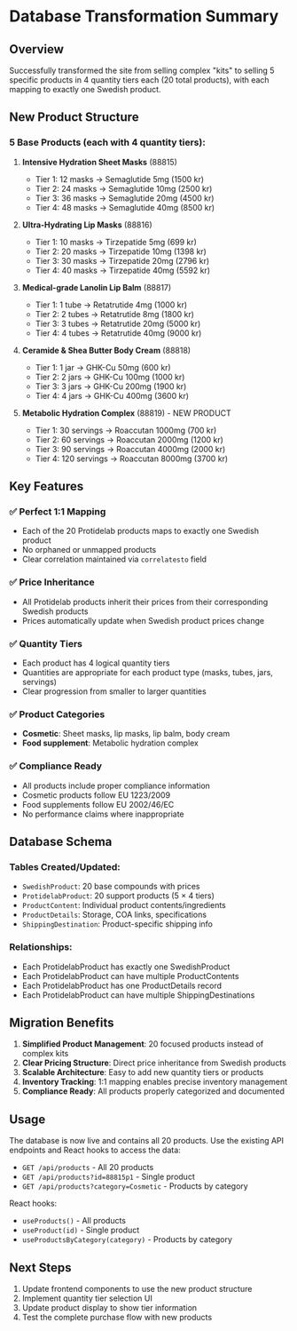 # Database Transformation Summary

## Overview
Successfully transformed the site from selling complex "kits" to selling 5 specific products in 4 quantity tiers each (20 total products), with each mapping to exactly one Swedish product.

## New Product Structure

### 5 Base Products (each with 4 quantity tiers):

1. **Intensive Hydration Sheet Masks** (88815)
   - Tier 1: 12 masks → Semaglutide 5mg (1500 kr)
   - Tier 2: 24 masks → Semaglutide 10mg (2500 kr)
   - Tier 3: 36 masks → Semaglutide 20mg (4500 kr)
   - Tier 4: 48 masks → Semaglutide 40mg (8500 kr)

2. **Ultra-Hydrating Lip Masks** (88816)
   - Tier 1: 10 masks → Tirzepatide 5mg (699 kr)
   - Tier 2: 20 masks → Tirzepatide 10mg (1398 kr)
   - Tier 3: 30 masks → Tirzepatide 20mg (2796 kr)
   - Tier 4: 40 masks → Tirzepatide 40mg (5592 kr)

3. **Medical-grade Lanolin Lip Balm** (88817)
   - Tier 1: 1 tube → Retatrutide 4mg (1000 kr)
   - Tier 2: 2 tubes → Retatrutide 8mg (1800 kr)
   - Tier 3: 3 tubes → Retatrutide 20mg (5000 kr)
   - Tier 4: 4 tubes → Retatrutide 40mg (9000 kr)

4. **Ceramide & Shea Butter Body Cream** (88818)
   - Tier 1: 1 jar → GHK-Cu 50mg (600 kr)
   - Tier 2: 2 jars → GHK-Cu 100mg (1000 kr)
   - Tier 3: 3 jars → GHK-Cu 200mg (1900 kr)
   - Tier 4: 4 jars → GHK-Cu 400mg (3600 kr)

5. **Metabolic Hydration Complex** (88819) - NEW PRODUCT
   - Tier 1: 30 servings → Roaccutan 1000mg (700 kr)
   - Tier 2: 60 servings → Roaccutan 2000mg (1200 kr)
   - Tier 3: 90 servings → Roaccutan 4000mg (2000 kr)
   - Tier 4: 120 servings → Roaccutan 8000mg (3700 kr)

## Key Features

### ✅ Perfect 1:1 Mapping
- Each of the 20 Protidelab products maps to exactly one Swedish product
- No orphaned or unmapped products
- Clear correlation maintained via `correlatesto` field

### ✅ Price Inheritance
- All Protidelab products inherit their prices from their corresponding Swedish products
- Prices automatically update when Swedish product prices change

### ✅ Quantity Tiers
- Each product has 4 logical quantity tiers
- Quantities are appropriate for each product type (masks, tubes, jars, servings)
- Clear progression from smaller to larger quantities

### ✅ Product Categories
- **Cosmetic**: Sheet masks, lip masks, lip balm, body cream
- **Food supplement**: Metabolic hydration complex

### ✅ Compliance Ready
- All products include proper compliance information
- Cosmetic products follow EU 1223/2009
- Food supplements follow EU 2002/46/EC
- No performance claims where inappropriate

## Database Schema

### Tables Created/Updated:
- `SwedishProduct`: 20 base compounds with prices
- `ProtidelabProduct`: 20 support products (5 × 4 tiers)
- `ProductContent`: Individual product contents/ingredients
- `ProductDetails`: Storage, COA links, specifications
- `ShippingDestination`: Product-specific shipping info

### Relationships:
- Each ProtidelabProduct has exactly one SwedishProduct
- Each ProtidelabProduct can have multiple ProductContents
- Each ProtidelabProduct has one ProductDetails record
- Each ProtidelabProduct can have multiple ShippingDestinations

## Migration Benefits

1. **Simplified Product Management**: 20 focused products instead of complex kits
2. **Clear Pricing Structure**: Direct price inheritance from Swedish products
3. **Scalable Architecture**: Easy to add new quantity tiers or products
4. **Inventory Tracking**: 1:1 mapping enables precise inventory management
5. **Compliance Ready**: All products properly categorized and documented

## Usage

The database is now live and contains all 20 products. Use the existing API endpoints and React hooks to access the data:

- `GET /api/products` - All 20 products
- `GET /api/products?id=88815p1` - Single product
- `GET /api/products?category=Cosmetic` - Products by category

React hooks:
- `useProducts()` - All products
- `useProduct(id)` - Single product
- `useProductsByCategory(category)` - Products by category

## Next Steps

1. Update frontend components to use the new product structure
2. Implement quantity tier selection UI
3. Update product display to show tier information
4. Test the complete purchase flow with new products
